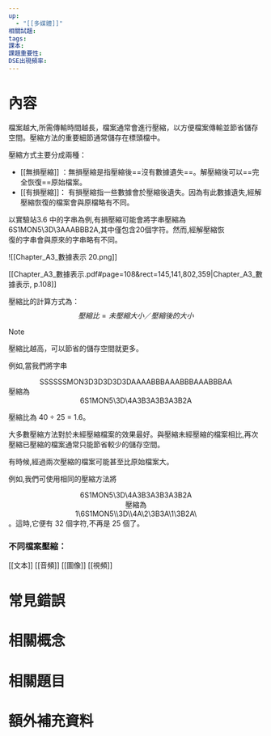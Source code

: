 ```yaml
---
up:
  - "[[多媒體]]"
相關試題: 
tags: 
課本: 
課題重要性: 
DSE出現頻率:
---
```

# 內容
檔案越大,所需傳輸時間越長，檔案通常會進行壓縮，以方便檔案傳輸並節省儲存空間。壓縮方法的重要細節通常儲存在標頭檔中。

壓縮方式主要分成兩種：
* [[無損壓縮]] ：無損壓縮是指壓縮後==沒有數據遺失==。解壓縮後可以==完全恢復==原始檔案。
* [[有損壓縮]]： 有損壓縮指一些數據會於壓縮後遺失。因為有此數據遺失,經解壓縮恢復的檔案會與原檔略有不同。 


以實驗站3.6 中的字串為例,有損壓縮可能會將字串壓縮為  
6S1MON5\3D\3AAABBB2A,其中僅包含20個字符。然而,經解壓縮恢  
復的字串會與原來的字串略有不同。



![[Chapter_A3_數據表示 20.png]]

[[Chapter_A3_數據表示.pdf#page=108&rect=145,141,802,359|Chapter_A3_數據表示, p.108]]

壓縮比的計算方式為：
$$壓縮比 = 未壓縮大小／壓縮後的大小$$

> [!NOTE]
> 壓縮比越高，可以節省的儲存空間就更多。

例如,當我們將字串 
<center>SSSSSSMON3D3D3D3D3DAAAABBBAAABBBAAABBBAA</center>
壓縮為 
<center>6S1MON5\3D\4A3B3A3B3A3B2A</center>

壓縮比為 40 ÷ 25 = 1.6。

大多數壓縮方法對於未經壓縮檔案的效果最好。與壓縮未經壓縮的檔案相比,再次壓縮已壓縮的檔案通常只能節省較少的儲存空間。

有時候,經過兩次壓縮的檔案可能甚至比原始檔案大。 

例如,我們可使用相同的壓縮方法將 
<center>6S1MON5\3D\4A3B3A3B3A3B2A</center>
<center>壓縮為 </center>
<center>1\6S1MON5\\3D\\4A\2\3B3A\1\3B2A\</center>
。這時,它便有 32 個字符,不再是 25 個了。

### 不同檔案壓縮：
[[文本]]
[[音頻]]
[[圖像]]
[[視頻]]





# 常見錯誤
# 相關概念

# 相關題目

# 額外補充資料